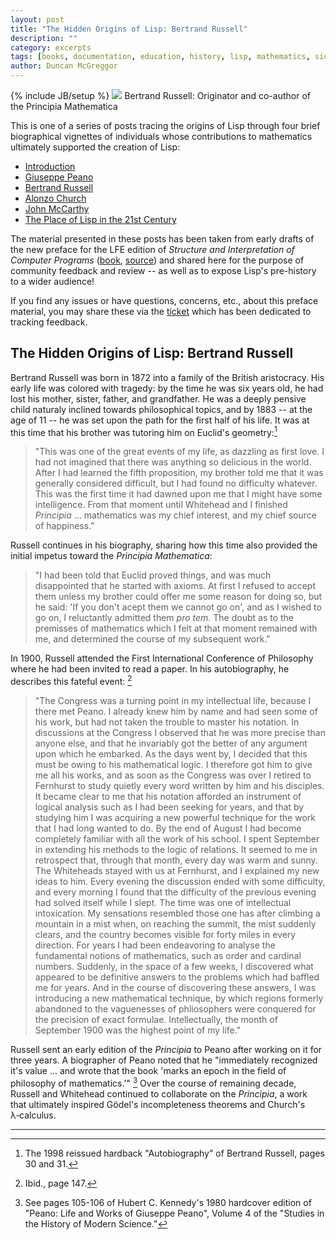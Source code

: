 ```yaml
---
layout: post
title: "The Hidden Origins of Lisp: Bertrand Russell"
description: ""
category: excerpts
tags: [books, documentation, education, history, lisp, mathematics, sicp]
author: Duncan McGreggor
---
```

{% include JB/setup %}
<a href="{{ site.base_url }}/assets/images/posts/Bertrand-Russell.jpg"><img class="right small" src="{{ site.base_url }}/assets/images/posts/Bertrand-Russell.jpg" /></a>
Bertrand Russell: Originator and co-author of the Principia Mathematica

This is one of a series of posts tracing the origins of Lisp through four brief
biographical vignettes of individuals whose contributions to mathematics
ultimately supported the creation of Lisp:

 * [Introduction](/excerpts/2015/03/22/1445-the-hidden-origins-of-lisp-introduction/)
 * [Giuseppe Peano](/excerpts/2015/03/23/1008-the-hidden-origins-of-lisp-peano/)
 * [Bertrand Russell](/excerpts/2015/03/24/0111-the-hidden-origins-of-lisp-russell/)
 * [Alonzo Church](/excerpts/2015/03/25/1108-the-hidden-origins-of-lisp-church/)
 * [John McCarthy](/excerpts/2015/03/26/1111-the-hidden-origins-of-lisp-mccarthy/)
 * [The Place of Lisp in the 21st Century](/excerpts/2015/03/27/1101-the-hidden-origins-of-lisp-future)

The material presented in these
posts has been taken from early drafts of the new preface for the LFE edition
of *Structure and Interpretation of Computer Programs*
([book](http://lfe.gitbooks.io/sicp/content/index.html),
[source](https://github.com/lfe/sicp)) and shared here for the purpose of
community feedback and review -- as well as to expose Lisp's pre-history to a
wider audience!

If you find any issues or have questions, concerns, etc., about this preface
material, you may share these via the
[ticket](https://github.com/lfe/sicp/issues/6) which has been dedicated to
tracking feedback.

## The Hidden Origins of Lisp: Bertrand Russell

Bertrand Russell was born in 1872 into a family of the British aristocracy. His early life was colored with tragedy: by the time he was six years old, he had lost his mother, sister, father, and grandfather. He was a deeply pensive child naturaly inclined towards philosophical topics, and by 1883 -- at the age of 11 -- he was set upon the path for the first half of his life. It was at this time that his brother was tutoring him on Euclid's geometry:[^1]

<blockquote>
"This was one of the great events of my life, as dazzling as first love. I had not imagined that there was anything so delicious in the world. After I had learned the fifth proposition, my brother told me that it was generally considered difficult, but I had found no difficulty whatever. This was the first time it had dawned upon me that I might have some intelligence. From that moment until Whitehead and I finished <em>Principia</em> ... mathematics was my chief interest, and my chief source of happiness."
</blockquote>

Russell continues in his biography, sharing how this time also provided the initial impetus toward the *Principia Mathematica*:
<blockquote>
"I had been told that Euclid proved things, and was much disappointed that he started with axioms. At first I refused to accept them unless my brother could offer me some reason for doing so, but he said: 'If you don't acept them we cannot go on', and as I wished to go on, I reluctantly admitted them <em>pro tem</em>. The doubt as to the premisses of mathematics which I felt at that moment remained with me, and determined the course of my subsequent work."
</blockquote>

In 1900, Russell attended the First International Conference of Philosophy where he had been invited to read a paper. In his autobiography, he describes this fateful event: [^2]

<blockquote>
"The Congress was a turning point in my intellectual life, because I there met Peano. I already knew him by name and had seen some of his work, but had not taken the trouble to master his notation. In discussions at the Congress I observed that he was more precise than anyone else, and that he invariably got the better of any argument upon which he embarked. As the days went by, I decided that this must be owing to his mathematical logic. I therefore got him to give me all his works, and as soon as the Congress was over I retired to Fernhurst to study quietly every word written by him and his disciples. It became clear to me that his notation afforded an instrument of logical analysis such as I had been seeking for years, and that by studying him I was acquiring a new powerful technique for the work that I had long wanted to do. By the end of August I had become completely familiar with all the work of his school. I spent September in extending his methods to the logic of relations. It seemed to me in retrospect that, through that month, every day was warm and sunny. The Whiteheads stayed with us at Fernhurst, and I explained my new ideas to him. Every evening the discussion ended with some difficulty, and every morning I found that the difficulty of the previous evening had solved itself while I slept. The time was one of intellectual intoxication. My sensations resembled those one has after climbing a mountain in a mist when, on reaching the summit, the mist suddenly clears, and the country becomes visible for forty miles in every direction. For years I had been endeavoring to analyse the fundamental notions of mathematics, such as order and cardinal numbers. Suddenly, in the space of a few weeks, I discovered what appeared to be definitive answers to the problems which had baffled me for years. And in the course of discovering these answers, I was introducing a new mathematical technique, by which regions formerly abandoned to the vaguenesses of phliosophers were conquered for the precision of exact formulae. Intellectually, the month of September 1900 was the highest point of my life."
</blockquote>

Russell sent an early edition of the *Principia* to Peano after working on it for three years. A biographer of Peano noted that he "immediately recognized it's value ... and wrote that the book 'marks an epoch in the field of philosophy of mathematics.'" [^3] Over the course of remaining decade, Russell and Whitehead continued to collaborate on the *Principia*, a work that ultimately inspired Gödel's incompleteness theorems and Church's λ&#8209;calculus.

----

[^1]: The 1998 reissued hardback "Autobiography" of Bertrand Russell, pages 30 and 31. 

[^2]: Ibid., page 147.

[^3]: See pages 105-106 of Hubert C. Kennedy's 1980 hardcover edition of "Peano: Life and Works of Giuseppe Peano", Volume 4 of the "Studies in the History of Modern Science."
